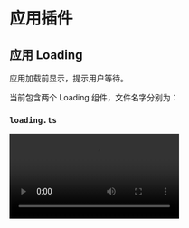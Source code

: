 # 应用插件

## 应用 Loading

应用加载前显示，提示用户等待。

当前包含两个 Loading 组件，文件名字分别为：

### `loading.ts`

<video alt="loading1" src="https://github.com/user-attachments/assets/41074b13-9bfb-4654-b1e4-95aab868e2c9" />

> 系统默认的 Loading 组件。

### `loading2.ts`

<video alt="loading2" src="https://github.com/user-attachments/assets/110701a8-2cf4-4e5f-a07e-b832da4e1586" />
